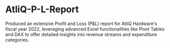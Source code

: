 # AtliQ-P-L-Report
Produced an extensive Profit and Loss (P&amp;L) report for AtliQ Hardware's fiscal year 2022, leveraging advanced Excel functionalities like Pivot Tables and DAX to offer detailed insights into revenue streams and expenditure categories.
